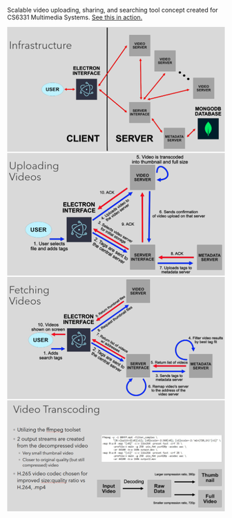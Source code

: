 Scalable video uploading, sharing, and searching tool concept created for CS6331 Multimedia Systems. [See this in action.](/assets/example_video.mp4)

![](/assets/infrastructure.png)
![](/assets/upload.png)
![](/assets/download.png)
![](/assets/transcoding.png)
